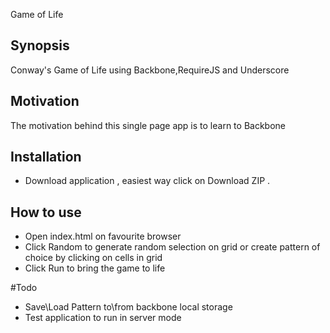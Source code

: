 Game of Life

## Synopsis
Conway's Game of Life using Backbone,RequireJS and Underscore

## Motivation

The motivation behind this single page app is to learn to Backbone

## Installation

* Download application , easiest way click on Download ZIP .

## How to use

* Open index.html on favourite browser
* Click Random to generate random selection on grid or create pattern of choice by clicking on cells in grid
* Click Run to bring the game to life

#Todo

* Save\Load Pattern to\from backbone local storage
* Test application to run in server mode
